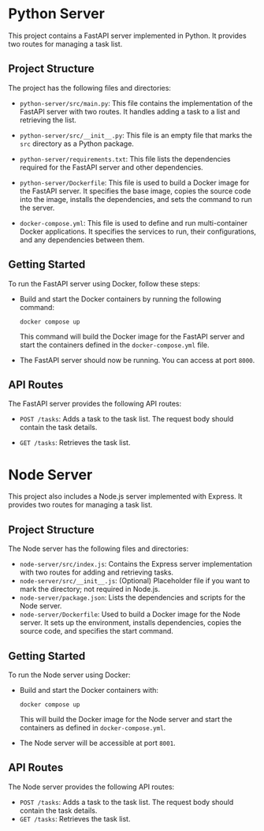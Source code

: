 # Python Server

This project contains a FastAPI server implemented in Python. It provides two routes for managing a task list.

## Project Structure

The project has the following files and directories:

- `python-server/src/main.py`: This file contains the implementation of the FastAPI server with two routes. It handles adding a task to a list and retrieving the list.

- `python-server/src/__init__.py`: This file is an empty file that marks the `src` directory as a Python package.

- `python-server/requirements.txt`: This file lists the dependencies required for the FastAPI server and other dependencies.

- `python-server/Dockerfile`: This file is used to build a Docker image for the FastAPI server. It specifies the base image, copies the source code into the image, installs the dependencies, and sets the command to run the server.

- `docker-compose.yml`: This file is used to define and run multi-container Docker applications. It specifies the services to run, their configurations, and any dependencies between them.

## Getting Started

To run the FastAPI server using Docker, follow these steps:

- Build and start the Docker containers by running the following command:

  ```shell
  docker compose up
  ```

  This command will build the Docker image for the FastAPI server and start the containers defined in the `docker-compose.yml` file.

- The FastAPI server should now be running. You can access at port `8000`.

## API Routes

The FastAPI server provides the following API routes:

- `POST /tasks`: Adds a task to the task list. The request body should contain the task details.

- `GET /tasks`: Retrieves the task list.

# Node Server

This project also includes a Node.js server implemented with Express. It provides two routes for managing a task list.

## Project Structure

The Node server has the following files and directories:

- `node-server/src/index.js`: Contains the Express server implementation with two routes for adding and retrieving tasks.
- `node-server/src/__init__.js`: (Optional) Placeholder file if you want to mark the directory; not required in Node.js.
- `node-server/package.json`: Lists the dependencies and scripts for the Node server.
- `node-server/Dockerfile`: Used to build a Docker image for the Node server. It sets up the environment, installs dependencies, copies the source code, and specifies the start command.

## Getting Started

To run the Node server using Docker:

- Build and start the Docker containers with:

  ```shell
  docker compose up
  ```

  This will build the Docker image for the Node server and start the containers as defined in `docker-compose.yml`.

- The Node server will be accessible at port `8001`.

## API Routes

The Node server provides the following API routes:

- `POST /tasks`: Adds a task to the task list. The request body should contain the task details.
- `GET /tasks`: Retrieves the task list.